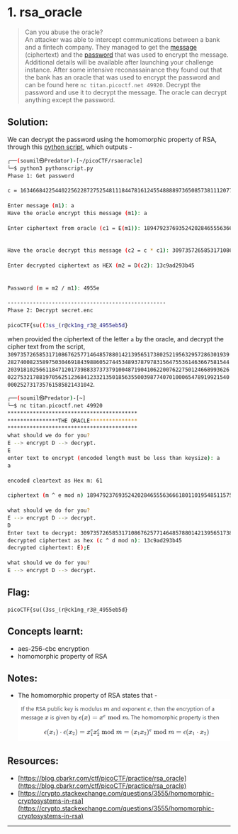 # 1. rsa_oracle

> Can you abuse the oracle?  
> An attacker was able to intercept communications between a bank and a fintech company. They managed to get the [message](resources/cryptography/secret.enc) (ciphertext) and the [password](resources/cryptography/password.enc) that was used to encrypt the message.  
 Additional details will be available after launching your challenge instance.
 After some intensive reconassainance they found out that the bank has an oracle that was used to encrypt the password and can be found here `nc titan.picoctf.net 49920`. Decrypt the password and use it to decrypt the message. The oracle can decrypt anything except the password.

## Solution:

We can decrypt the password using the homomorphic property of RSA, through this [python script](resources/cryptography/rsaoracle/pythonscript.py), which outputs - 

```sh
┌──(soumil㉿Predator)-[~/picoCTF/rsaoracle]
└─$ python3 pythonscript.py
Phase 1: Get password

c = 1634668422544022562287275254811184478161245548888973650857381112077711852144181630709254123963471597994127621183174673720047559236204808750789430675058597

Enter message (m1): a
Have the oracle encrypt this message (m1): a

Enter ciphertext from oracle (c1 = E(m1)): 1894792376935242028465556366618011019548511575881945413668351305441716829547731248120542989065588556431978903597240454296152579184569578379625520200356186


Have the oracle decrypt this message (c2 = c * c1): 3097357265853171086762577146485788014213956517380252195632957286301939282740082358975030469184398860527445348937879783156475536146366758154420391810256611847120173988337373791004871904106220076227501246689936260227532178819705625123684123321350185635500398774070100065478919921540000252731735761585821431042

Enter decrypted ciphertext as HEX (m2 = D(c2): 13c9ad293b45


Password (m = m2 / m1): 4955e

--------------------------------------------------
Phase 2: Decrypt secret.enc

picoCTF{su((3ss_(r@ck1ng_r3@_4955eb5d}
```

when provided the ciphertext of the letter `a` by the oracle, and decrypt the cipher text from the script, `3097357265853171086762577146485788014213956517380252195632957286301939282740082358975030469184398860527445348937879783156475536146366758154420391810256611847120173988337373791004871904106220076227501246689936260227532178819705625123684123321350185635500398774070100065478919921540000252731735761585821431042`.

```sh
┌──(soumil㉿Predator)-[~]
└─$ nc titan.picoctf.net 49920
*****************************************
****************THE ORACLE***************
*****************************************
what should we do for you?
E --> encrypt D --> decrypt.
E
enter text to encrypt (encoded length must be less than keysize): a
a

encoded cleartext as Hex m: 61

ciphertext (m ^ e mod n) 1894792376935242028465556366618011019548511575881945413668351305441716829547731248120542989065588556431978903597240454296152579184569578379625520200356186

what should we do for you?
E --> encrypt D --> decrypt.
D
Enter text to decrypt: 3097357265853171086762577146485788014213956517380252195632957286301939282740082358975030469184398860527445348937879783156475536146366758154420391810256611847120173988337373791004871904106220076227501246689936260227532178819705625123684123321350185635500398774070100065478919921540000252731735761585821431042
decrypted ciphertext as hex (c ^ d mod n): 13c9ad293b45
decrypted ciphertext: É­);E

what should we do for you?
E --> encrypt D --> decrypt.
```

## Flag:

```
picoCTF{su((3ss_(r@ck1ng_r3@_4955eb5d}
```

## Concepts learnt:

- aes-256-cbc encryption
- homomorphic property of RSA

## Notes:

- The homomorphic property of RSA states that -
![image](resources/cryptography/rsaoracle/image.png)

## Resources:

- [https://blog.cbarkr.com/ctf/picoCTF/practice/rsa_oracle](https://blog.cbarkr.com/ctf/picoCTF/practice/rsa_oracle)
- [https://crypto.stackexchange.com/questions/3555/homomorphic-cryptosystems-in-rsa](https://crypto.stackexchange.com/questions/3555/homomorphic-cryptosystems-in-rsa)


***